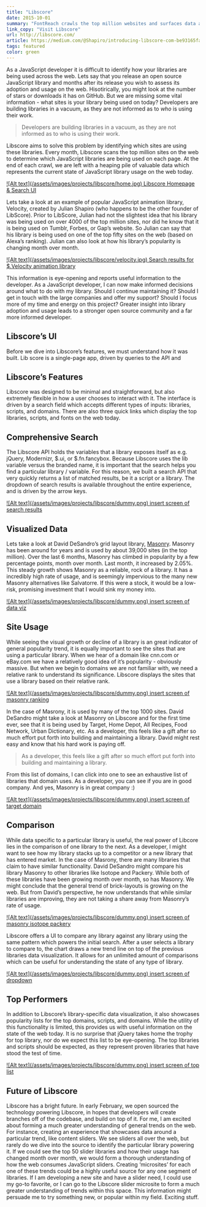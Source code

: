 ```yaml
---
title: "Libscore"
date: 2015-10-01
summary: "FontReach crawls the top million websites and surfaces data about font usage across the web."
link_copy: "Visit Libscore"
url: http://libscore.com/
article: https://medium.com/@Shapiro/introducing-libscore-com-be93165fa497
tags: featured
color: green
---
```


As a JavaScript developer it is difficult to identify how your libraries are being used across the web. Lets say that you release an open source JavaScript library and months after its release you wish to assess its adoption and usage on the web. Hisotirically, you might look at the number of stars or downloads it has on GitHub. But we are missing some vital information - what sites is your library being used on today? Developers are building libraries in a vacuum, as they are not informed as to <em>who</em> is using their work.

<blockquote>
Developers are building libraries in a vacuum, as they are not informed as to who is using their work.
</blockquote>

Libscore aims to solve this problem by identifying which sites are using these libraries. Every month, Libscore scans the top million sites on the web to determine which JavaScript libraries are being used on each page. At the end of each crawl, we are left with a heaping pile of valuable data which represents the current state of JavaScript library usage on the web today.

<a class="enlarge border" href="/assets/images/projects/libscore/home.jpg">
  ![Alt text](/assets/images/projects/libscore/home.jpg)
  Libscore Homepage & Search UI
</a>

Lets take a look at an example of popular JavaScript animation library, Velocity, created by Julian Shapiro (who happens to be the other founder of LibScore). Prior to LibScore, Julian had not the slightest idea that his library was being used on over 4000 of the top million sites, nor did he know that it is being used on Tumblr, Forbes, or Gap’s website. So Julian can say that his library is being used on one of the top fifty sites on the web (based on Alexa’s ranking). Julian can also look at how his library’s popularity is changing month over month.

<a class="enlarge border" href="/assets/images/projects/libscore/velocity.jpg">
  ![Alt text](/assets/images/projects/libscore/velocity.jpg)
  Search results for $.Velocity animation library
</a>

This information is eye-opening and reports useful information to the developer. As a JavaScript developer, I can now make informed decisions around what to do with my library. Should I continue maintaining it? Should I get in touch with the large companies and offer my support? Should I focus more of my time and energy on this project? Greater insight into library adoption and usage leads to a stronger open source community and a far more informed developer.

## Libscore’s UI
Before we dive into Libscore’s features, we must understand how it was built. Lib score is a single-page app, driven by queries to the API and

## Libscore’s Features

Libscore was designed to be minimal and straightforward, but also extremely flexible in how a user chooses to interact with it. The interface is driven by a search field which accepts different types of inputs: libraries, scripts, and domains. There are also three quick links which display the top libraries, scripts, and fonts on the web today.

## Comprehensive Search
The Libscore API holds the variables that a library exposes itself as e.g. jQuery, Modernizr, $.ui, or $.fn.fancybox. Because Libscore uses the lib variable versus the branded name, it is important that the search helps you find a particular library / variable. For this reason, we built a search API that very quickly returns a list of matched results, be it a script or a library. The dropdown of search results is available throughout the entire experience, and is driven by the arrow keys.

<a class="enlarge" href="/assets/images/projects/libscore/dummy.png">
  ![Alt text](/assets/images/projects/libscore/dummy.png)
  insert screen of search results
</a>

## Visualized Data
Lets take a look at David DeSandro’s grid layout library, [Masonry](http://libscore.com/#Masonry). Masonry has been around for years and is used by about 39,000 sites (in the top million). Over the last 6 months, Masonry has climbed in popularity by a few percentage points, month over month. Last month, it increased by 2.05%. This steady growth shows Masonry as a reliable, rock of a library. It has a incredibly high rate of usage, and is seemingly impervious to the many new Masonry alternatives like Salvatorre. If this were a stock, it would be a low-risk, promising investment that I would sink my money into.

<a class="enlarge" href="/assets/images/projects/libscore/dummy.png">
  ![Alt text](/assets/images/projects/libscore/dummy.png)
  insert screen of data viz
</a>

## Site Usage
While seeing the visual growth or decline of a library is an great indicator of general popularity trend, it is equally important to see the sites that are using a particular library. When we hear of a domain like cnn.com or eBay.com we have a relatively good idea of it’s popularity - obviously massive. But when we begin to domains we are not familiar with, we need a relative rank to understand its significance. Libscore displays the sites that use a library based on their relative rank.

<a class="enlarge" href="/assets/images/projects/libscore/dummy.png">
  ![Alt text](/assets/images/projects/libscore/dummy.png)
  insert screen of masonry ranking
</a>

In the case of Masrony, it is used by many of the top 1000 sites.  David DeSandro might take a look at Masonry on Libscore and for the first time ever, see that it is being used by Target, Home Depot, All Recipes, Food Network, Urban Dictionary, etc. As a developer, this feels like a gift after so much effort put forth into building and maintaining a library. David might rest easy and know that his hard work is paying off.

<blockquote>As a developer, this feels like a gift after so much effort put forth into building and maintaining a library.</blockquote>

From this list of domains, I can click into one to see an exhaustive list of libraries that domain uses. As a developer, you can see if you are in good company. And yes, Masonry is in great company :)

<a class="enlarge" href="/assets/images/projects/libscore/dummy.png">
  ![Alt text](/assets/images/projects/libscore/dummy.png)
  insert screen of target domain
</a>

## Comparison
While data specific to a particular library is useful, the real power of Libcore lies in the comparison of one library to the next. As a developer, I might want to see how my library stacks up to a competitor or a new library that has entered market. In the case of Masrony, there are many libraries that claim to have similar functionality. David DeSandro might compare his library Masonry to other libraries like Isotope and Packery. While both of these libraries have been growing month over month, so has Masonry. We might conclude that the general trend of brick-layouts is growing on the web. But from David’s perspective, he now understands that while similar libraries are improving, they are not taking a share away from Masonry’s rate of usage.

<a class="enlarge" href="/assets/images/projects/libscore/dummy.png">
  ![Alt text](/assets/images/projects/libscore/dummy.png)
  insert screen of masonry isotope packery
</a>

Libscore offers a UI to compare any library against any library using the same pattern which powers the initial search. After a user selects a library to compare to, the chart draws a new trend line on top of the previous libraries data visualization. It allows for an unlimited amount of comparisons which can be useful for understanding the state of any type of library.

<a class="enlarge" href="/assets/images/projects/libscore/dummy.png">
  ![Alt text](/assets/images/projects/libscore/dummy.png)
  insert screen of dropdown
</a>

## Top Performers
In addition to Libscore’s library-specific data visualization, it also showcases popularity lists for the top domains, scripts, and domains. While the utility of this functionality is limited, this provides us with useful information on the state of the web today. It is no surprise that jQuery takes home the trophy for top library, nor do we expect this list to be eye-opening. The top libraries and scripts should be expected, as they represent proven libraries that have stood the test of time.

<a class="enlarge" href="/assets/images/projects/libscore/dummy.png">
  ![Alt text](/assets/images/projects/libscore/dummy.png)
  insert screen of top list
</a>

## Future of Libscore
Libscore has a bright future. In early February, we open sourced the technology powering Libscore, in hopes that developers will create branches off of the codebase, and build on top of it. For me, I am excited about forming a much greater understanding of general trends on the web. For instance, creating an experience that showcases data around a particular trend, like content sliders. We see sliders all over the web, but rarely do we dive into the source to identify the particular library powering it. If we could see the top 50 slider libraries and how their usage has changed month over month, we would form a thorough understanding of how the web consumes JavaScript sliders. Creating ‘microsites’ for each one of these trends could be a highly useful source for any one segment of libraries. If I am developing a new site and have a slider need, I could use my go-to favorite, or I can go to the Libscore slider microsite to form a much greater understanding of trends within this space. This information might persuade me to try something new, or popular within my field. Exciting stuff.